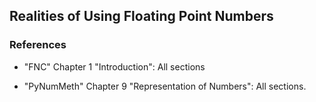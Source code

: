 ## Realities of Using Floating Point Numbers

### References

* "FNC" Chapter 1 "Introduction": All sections

* "PyNumMeth" Chapter 9 "Representation of Numbers":
All sections.


